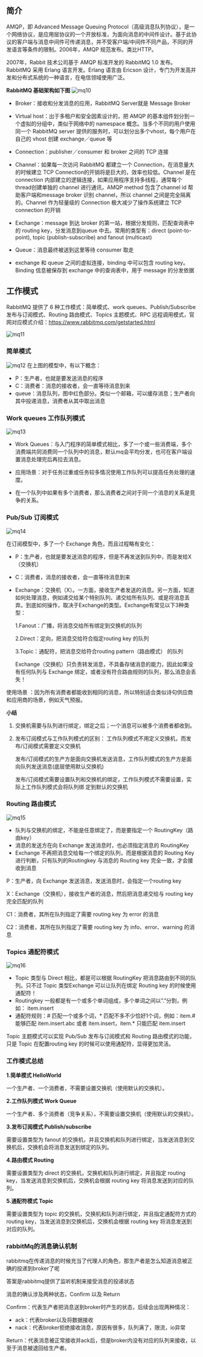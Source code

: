 ## 简介

AMQP，即 Advanced Message Queuing Protocol（高级消息队列协议），是一个网络协议，是应用层协议的一个开放标准，为面向消息的中间件设计。基于此协议的客户端与消息中间件可传递消息，并不受客户端/中间件不同产品，不同的开发语言等条件的限制。2006年，AMQP 规范发布。类比HTTP。

2007年，Rabbit 技术公司基于 AMQP 标准开发的 RabbitMQ 1.0 发布。RabbitMQ 采用 Erlang 语言开发。Erlang 语言由 Ericson 设计，专门为开发高并发和分布式系统的一种语言，在电信领域使用广泛。

**RabbitMQ 基础架构如下图**
![mq10](../../images/mq10.png)

- Broker：接收和分发消息的应用，RabbitMQ Server就是 Message Broker

- Virtual host：出于多租户和安全因素设计的，把 AMQP 的基本组件划分到一个虚拟的分组中，类似于网络中的 namespace 概念。当多个不同的用户使用同一个 RabbitMQ server 提供的服务时，可以划分出多个vhost，每个用户在自己的 vhost 创建 exchange／queue 等

- Connection：publisher／consumer 和 broker 之间的 TCP 连接

- Channel：如果每一次访问 RabbitMQ 都建立一个 Connection，在消息量大的时候建立 TCP Connection的开销将是巨大的，效率也较低。Channel 是在 connection 内部建立的逻辑连接，如果应用程序支持多线程，通常每个thread创建单独的 channel 进行通讯，AMQP method 包含了channel id 帮助客户端和message broker 识别 channel，所以 channel 之间是完全隔离的。Channel 作为轻量级的 Connection 极大减少了操作系统建立 TCP connection 的开销

- Exchange：message 到达 broker 的第一站，根据分发规则，匹配查询表中的 routing key，分发消息到queue 中去。常用的类型有：direct (point-to-point), topic (publish-subscribe) and fanout (multicast)

- Queue：消息最终被送到这里等待 consumer 取走

- exchange 和 queue 之间的虚拟连接，binding 中可以包含 routing key。Binding 信息被保存到 exchange 中的查询表中，用于 message 的分发依据

## 工作模式
RabbitMQ 提供了 6 种工作模式：简单模式、work queues、Publish/Subscribe 发布与订阅模式、Routing 路由模式、Topics 主题模式、RPC 远程调用模式，官网对应模式介绍：https://www.rabbitmq.com/getstarted.html

![mq11](../../images/mq11.png)

### 简单模式
![mq12](../../images/mq12.png)
在上图的模型中，有以下概念：

- P：生产者，也就是要发送消息的程序
- C：消费者：消息的接收者，会一直等待消息到来
- queue：消息队列，图中红色部分。类似一个邮箱，可以缓存消息；生产者向其中投递消息，消费者从其中取出消息

### Work queues 工作队列模式
![mq13](../../images/mq13.png)
- Work Queues：与入门程序的简单模式相比，多了一个或一些消费端，多个消费端共同消费同一个队列中的消息，默认mq会平均分发，也可在客户端设置消息处理完后再拉去消息。

- 应用场景：对于任务过重或任务较多情况使用工作队列可以提高任务处理的速度。

- 在一个队列中如果有多个消费者，那么消费者之间对于同一个消息的关系是竞争的关系。


### Pub/Sub 订阅模式
![mq14](../../images/mq14.png)

在订阅模型中，多了一个 Exchange 角色，而且过程略有变化：
- P：生产者，也就是要发送消息的程序，但是不再发送到队列中，而是发给X（交换机）
- C：消费者，消息的接收者，会一直等待消息到来
- Exchange：交换机（X）。一方面，接收生产者发送的消息。另一方面，知道如何处理消息，例如递交给某个特别队列、递交给所有队列、或是将消息丢弃。到底如何操作，取决于Exchange的类型。Exchange有常见以下3种类型：

    1.Fanout：广播，将消息交给所有绑定到交换机的队列
    
    2.Direct：定向，把消息交给符合指定routing key 的队列
    
    3.Topic：通配符，把消息交给符合routing pattern（路由模式） 的队列
    
   Exchange（交换机）只负责转发消息，不具备存储消息的能力，因此如果没有任何队列与 Exchange 绑定，或者没有符合路由规则的队列，那么消息会丢失！
   
使用场景 ：因为所有消费者都能收到相同的消息，所以特别适合类似诗句供应商和应用商的场景，例如天气预报。

**小结**
1. 交换机需要与队列进行绑定，绑定之后；一个消息可以被多个消费者都收到。

2. 发布订阅模式与工作队列模式的区别：
    工作队列模式不用定义交换机，而发布/订阅模式需要定义交换机
    
    发布/订阅模式的生产方是面向交换机发送消息，工作队列模式的生产方是面向队列发送消息(底层使用默认交换机)
    
    发布/订阅模式需要设置队列和交换机的绑定，工作队列模式不需要设置，实际上工作队列模式会将队列绑 定到默认的交换机

### Routing 路由模式
![mq15](../../images/mq15.png)

- 队列与交换机的绑定，不能是任意绑定了，而是要指定一个 RoutingKey（路由key）
- 消息的发送方在向 Exchange 发送消息时，也必须指定消息的 RoutingKey
- Exchange 不再把消息交给每一个绑定的队列，而是根据消息的 Routing Key 进行判断，只有队列的Routingkey 与消息的 Routing key 完全一致，才会接收到消息

P：生产者，向 Exchange 发送消息，发送消息时，会指定一个routing key

X：Exchange（交换机），接收生产者的消息，然后把消息递交给与 routing key 完全匹配的队列

C1：消费者，其所在队列指定了需要 routing key 为 error 的消息

C2：消费者，其所在队列指定了需要 routing key 为 info、error、warning 的消息

### Topics 通配符模式
![mq16](../../images/mq16.png)
- Topic 类型与 Direct 相比，都是可以根据 RoutingKey 把消息路由到不同的队列。只不过 Topic 类型Exchange 可以让队列在绑定 Routing key 的时候使用通配符！
- Routingkey 一般都是有一个或多个单词组成，多个单词之间以”.”分割，例如： item.insert 
- 通配符规则：# 匹配一个或多个词，* 匹配不多不少恰好1个词，例如：item.# 能够匹配 item.insert.abc 或者 item.insert，item.* 只能匹配 item.insert

Topic 主题模式可以实现 Pub/Sub 发布与订阅模式和 Routing 路由模式的功能，只是 Topic 在配置routing key 的时候可以使用通配符，显得更加灵活。

### 工作模式总结
**1.简单模式 HelloWorld**

一个生产者、一个消费者，不需要设置交换机（使用默认的交换机）。

**2.工作队列模式 Work Queue**

一个生产者、多个消费者（竞争关系），不需要设置交换机（使用默认的交换机）。

**3.发布订阅模式 Publish/subscribe**

需要设置类型为 fanout 的交换机，并且交换机和队列进行绑定，当发送消息到交换机后，交换机会将消息发送到绑定的队列。

**4.路由模式 Routing**

需要设置类型为 direct 的交换机，交换机和队列进行绑定，并且指定 routing key，当发送消息到交换机后，交换机会根据 routing key 将消息发送到对应的队列。

**5.通配符模式 Topic**

需要设置类型为 topic 的交换机，交换机和队列进行绑定，并且指定通配符方式的 routing key，当发送消息到交换机后，交换机会根据 routing key 将消息发送到对应的队列。

### rabbitMq的消息确认机制

rabbitmq在传递消息的时候充当了代理人的角色，那生产者是怎么知道消息被正确的投递到broker了呢

答案是rabbitmq提供了监听机制来接受消息的投递状态

消息的确认涉及两种状态，Confirm 以及 Return

Confirm：代表生产者把消息送到broker时产生的状态，后续会出现两种情况：
- ack：代表broker以及将数据接收
- nack：代表broker拒绝接收消息，原因有很多，队列满了，限流，io异常

Return：代表消息被正常接收并ack后，但是broker内没有对应的队列来接收，以至于消息被退回给生产者。